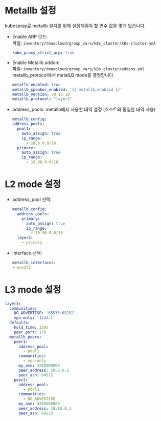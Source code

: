 # Metallb 설정
kubespray로 metallb 설치를 위해 설정해줘야 할 변수 값을 몇개 있습니다.

- Enable ARP 모드:  
  파일: `inventory/tmaxcloud/group_vars/k8s_cluster/k8s-cluster.yml`
  ```yaml
  kube_proxy_strict_arp: true
  ```

- Enable Metallb addon:  
  파일: `inventory/tmaxcloud/group_vars/k8s_cluster/addons.yml`
  metallb_protocol에서 metalLB mode를 결정합니다
  ```yaml
  metallb_enabled: true
  metallb_speaker_enabled: '{{ metallb_enabled }}'
  metallb_version: v0.13.10
  metallb_protocol: "layer2"
  ```

- address_pools: metallb에서 사용할 대역 설정 (호스트와 동일한 대역 사용)
  ```yaml
  metallb_config:
  address_pools:
    pool1:
      auto_assign: true
      ip_range:
        - 10.6.0.0/16
    primary:
      auto_assign: true
      ip_range:
        - 10.96.0.0/16
  ```

# L2 mode 설정

- address_pool 선택: 
  ```yaml
  metallb_config:
    address_pools:
      primary:
        auto_assign: true
        ip_range:
          - 10.96.0.0/16
    layer2:
      - primary
  ```

- interface 선택: 
  ```yaml
  metallb_interfaces:
  - ens2f3
  ```

# L3 mode 설정
  ```yaml
  layer3:
    communities:
      NO_ADVERTISE: '65535:65282'
      vpn-only: '1234:1'
    defaults:
      hold_time: 120s
      peer_port: 179
    metallb_peers:
      peer1:
        address_pool:
          - pool1
        communities:
          - vpn-only
        my_asn: 4200000000
        peer_address: 10.6.0.1
        peer_asn: 64512
      peer2:
        address_pool:
          - pool2
        communities:
          - NO_ADVERTISE
        my_asn: 4200000000
        peer_address: 10.10.0.1
        peer_asn: 64513
  ```
